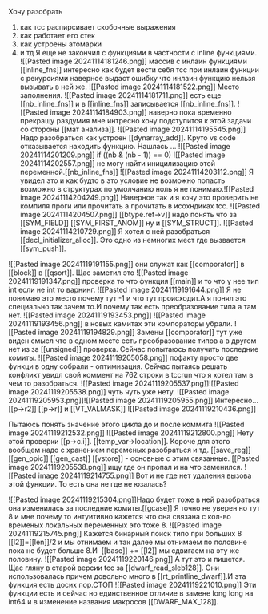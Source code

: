 Хочу разобрать 
1) как тсс распирсивает скобочные выражения
2) как работает его стек 
3) как устроены атомарки
4) и тд
Я еще не закончил с функциями в частности с inline функциями.
![[Pasted image 20241114181246.png]]
массив с инлаин функциями [[inline_fns]] интересно как будет вести себя тсс при инлаин функции с рекурсиями наверное выдаст ошибку что инлаин функцию нельзя вызывать в ней же.
![[Pasted image 20241114181522.png]]
Место заполнения.
![[Pasted image 20241114181711.png]]
есть еще [[nb_inline_fns]] и в [[inline_fns]] записывается [[nb_inline_fns]].
![[Pasted image 20241114184903.png]]
наверно пока временно прекращу раздумия мне интресно хочу подступится к этой задачи со стороны [[мат анализа]].
![[Pasted image 20241114195545.png]]
Надо разобраться как устроен [[dynarray_add]].
Круто vs code отказывается находить функцию. Нашлась ...
![[Pasted image 20241114201209.png]]
if ((nb & (nb - 1)) == 0) 
![[Pasted image 20241114202557.png]]
не могу найти иницилизацию этой переменной.[[nb_inline_fns]]
![[Pasted image 20241114203112.png]]
Я увидел это и как будто в это условие не возможно попасть
возможно в структурах по умолчанию ноль я не понимаю.![[Pasted image 20241114204249.png]]
Наверное так и я хочу это проверить не компиля проги или прочитать а прочитать в исохндиках tcc.
![[Pasted image 20241114204507.png]]
[[btype.ref->v]]
надо понять что за [[SYM_FIELD]] [[SYM_FIRST_ANOM]] ну и [[SYM_STRUCT]].
![[Pasted image 20241114210729.png]]
Я хотел с ней разобраться [[decl_initializer_alloc]].
Это одно из немногих мест где вызвается [[sym_push]].

![[Pasted image 20241119191155.png]]
они служат как [[comporator]] в [[block]] в [[qsort]].
Щас заметил это
![[Pasted image 20241119191347.png]]
проверка то что функция [[main]]  и то что у нее тип int если не int то варнинг.
![[Pasted image 20241119191644.png]]
Я не понимаю это место почему тут -1 и что тут происходит.А я понял это специально так зачем то.И почему так есть преобразование типа а там нет.
![[Pasted image 20241119193453.png]]
![[Pasted image 20241119193456.png]]
в новых камитах эти компораторы убрали.
![[Pasted image 20241119194829.png]]
Замены [[comporator]] тут уже виден смысл что в одном месте есть преобразование типов а в другом нет из за [[unsigned]] проверка.
Сейчас попытаюсь получить последние комиты.
![[Pasted image 20241119205058.png]]
пофакту просто две функци в одну собрали - оптимизация.
Сейчас пытаясь решать конфликт увидл свой коммент на 762 строки в tccrun что я хотел там в чем то разобраться.
![[Pasted image 20241119205537.png]]![[Pasted image 20241119205538.png]]
чуть чуть уже нету.
![[Pasted image 20241119205953.png]]![[Pasted image 20241119205955.png]]
Интересно...
[[p->r2]]    [[p->r]]   и [[VT_VALMASK]]
![[Pasted image 20241119210436.png]]


Пытаюсь понять значение этого цикла до и после коммита ![[Pasted image 20241119212532.png]]
![[Pasted image 20241119212800.png]]
Нету этой проверки [[p->c.i]]. [[temp_var->location]].
Короче для этого вообщем надо с хранением переменых разобраться и тд.
[[save_reg]] [[gen_opic]] [[gen_cast]] [[vstore]] - основные с этим связанные.
[[Pasted image 20241119205538.png]] ищу где он пропал и на что заменился.
![[Pasted image 20241119214755.png]]
Вот и не где нет удаления вызова этой функции. То есть она не где не юзалась?

![[Pasted image 20241119215304.png]]Надо будет тоже в ней разобраться она изменилась за последние комиты.[[gcase]] Я точно не уверен но тут 8 и мне почему то интуитивно кажется что она связана с кол-во временых локальных переменных это тоже 8.
![[Pasted image 20241119215745.png]]
Кажется бинарный поиск типо при больших 8 [[l2]]=[[len]]/2 и мы отнимаем и так далее мы отнимаем по половине пока не будет больше 8.И  [[base]] += [[l2]] мы сдвигаем на эту же половину.
![[Pasted image 20241119220146.png]]
А тут это и пишется. Щас гляну в старой версии tcc за [[dwarf_read_sleb128]].
Они использовалась причем довольно много в [[rt_printline_dwarf]].И эта функция есть досих пор.СТОП
![[Pasted image 20241119221010.png]]
Эти функции есть и сейчас но единственное отличие в замене long long на int64 и в изменение названия макросов [[DWARF_MAX_128]].



